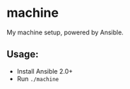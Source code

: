 # machine

My machine setup, powered by Ansible.


## Usage:

- Install Ansible 2.0+
- Run `./machine`
